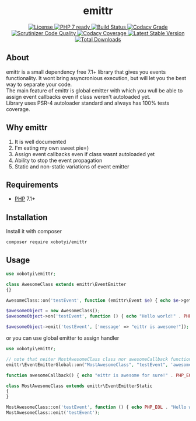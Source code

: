<h1 align="center">emittr</h1>
<p align="center">
    <a href="https://packagist.org/packages/xobotyi/emittr">
        <img alt="License" src="https://poser.pugx.org/xobotyi/emittr/license" />
    </a>
    <a href="https://packagist.org/packages/xobotyi/emittr">
        <img alt="PHP 7 ready" src="http://php7ready.timesplinter.ch/xobotyi/emittr/badge.svg" />
    </a>
    <a href="https://travis-ci.org/xobotyi/emittr">
        <img alt="Build Status" src="https://travis-ci.org/xobotyi/emittr.svg?branch=master" />
    </a>
    <a href="https://www.codacy.com/app/xobotyi/emittr">
        <img alt="Codacy Grade" src="https://api.codacy.com/project/badge/Grade/dc9745b910be457fa3f7e803abbc5208" />
    </a>
    <a href="https://scrutinizer-ci.com/g/xobotyi/emittr/">
        <img alt="Scrutinizer Code Quality" src="https://scrutinizer-ci.com/g/xobotyi/emittr/badges/quality-score.png?b=master" />
    </a>
    <a href="https://www.codacy.com/app/xobotyi/emittr">
        <img alt="Codacy Coverage" src="https://api.codacy.com/project/badge/Coverage/dc9745b910be457fa3f7e803abbc5208" />
    </a>
    <a href="https://packagist.org/packages/xobotyi/emittr">
        <img alt="Latest Stable Version" src="https://poser.pugx.org/xobotyi/emittr/v/stable" />
    </a>
    <a href="https://packagist.org/packages/xobotyi/emittr">
        <img alt="Total Downloads" src="https://poser.pugx.org/xobotyi/emittr/downloads" />
    </a>
</p>

## About
emittr is a small dependency free 7.1+ library that gives you events functionality. It wont bring asyncronious execution, but will let you the best way to separate your code.    
The main feature of emittr is global emitter with which you wull be able to assign event callbacks even if class weren't autoloaded yet.  
Library uses PSR-4 autoloader standard and always has 100% tests coverage.

## Why emittr
1. It is well documented
2. I'm eating my own sweet pie=)
3. Assign event callbacks even if class wasnt autoloaded yet
4. Ability to stop the event propagation
5. Static and non-static variations of event emitter

## Requirements
* [PHP](https://php.net/) 7.1+

## Installation
Install it with composer
```bash
composer require xobotyi/emittr
```

## Usage
```php
use xobotyi\emittr;

class AwesomeClass extends emittr\EventEmitter
{}

AwesomeClass::on('testEvent', function (emittr\Event $e) { echo $e->getPayload()['message'] . PHP_EOL; });

$awesomeObject = new AwesomeClass();
$awesomeObject->on('testEvent', function () { echo "Hello world!" . PHP_EOL; });

$awesomeObject->emit('testEvent', ['message' => "eittr is awesome!"]);
```
or you can use global emitter to assign handler
```php
use xobotyi\emittr;

// note that neiter MostAwesomeClass class nor awesomeCallback function was not defined yet!
emittr\EventEmitterGlobal::on("MostAwesomeClass", "testEvent", 'awesomeCallback');

function awesomeCallback() { echo "eittr is awesome for sure!" . PHP_EOL; }

class MostAwesomeClass extends emittr\EventEmitterStatic
{
}

MostAwesomeClass::on('testEvent', function () { echo PHP_EOL . "Hello world!" . PHP_EOL; });
MostAwesomeClass::emit('testEvent');
```